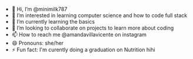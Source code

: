 - 👋 Hi, I’m @minimilk787
- 👀 I’m interested in learning computer science and how to code full stack
- 🌱 I’m currently learning the basics
- 💞️ I’m looking to collaborate on projects to learn more about coding
- 📫 How to reach me @amandavillavicente on instagram
- 😄 Pronouns: she/her
- ⚡ Fun fact: I'm curently doing a graduation on Nutrition hihi

<!---
minimilk787/minimilk787 is a ✨ special ✨ repository because its `README.md` (this file) appears on your GitHub profile.
You can click the Preview link to take a look at your changes.
--->
